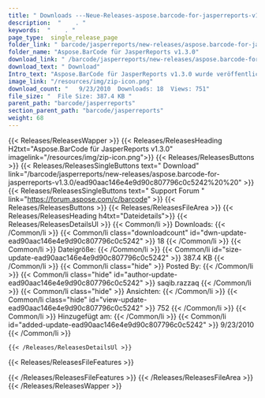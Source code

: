 ```yaml
---
title: " Downloads ---Neue-Releases-aspose.barcode-for-jasperreports-v1.3.0 . "
description:  "    . " 
keywords:  "    . " 
page_type:  single_release_page
folder_link: " barcode/jasperreports/new-releases/aspose.barcode-for-jasperreports-v1.3.0/"
folder_name: "Aspose.BarCode für JasperReports v1.3.0"
download_link: " /barcode/jasperreports/new-releases/aspose.barcode-for-jasperreports-v1.3.0/ead90aac146e4e9d90c807796c0c5242"
download_text: " Download"
Intro_text: "Aspose.BarCode für JasperReports v1.3.0 wurde veröffentlicht.Neue Funktionen:19295 - I..."
image_link: "/resources/img/zip-icon.png"
download_count: "   9/23/2010  Downloads: 18  Views: 751"
file_size: "  File Size: 387.4 KB "
parent_path: "barcode/jasperreports"
section_parent_path: "barcode/jasperreports"
weight: 68
---
```


{{< Releases/ReleasesWapper >}}
  {{< Releases/ReleasesHeading H2txt="Aspose.BarCode für JasperReports v1.3.0" imagelink="/resources/img/zip-icon.png">}}
  {{< Releases/ReleasesButtons >}}
    {{< Releases/ReleasesSingleButtons text=" Download" link="/barcode/jasperreports/new-releases/aspose.barcode-for-jasperreports-v1.3.0/ead90aac146e4e9d90c807796c0c5242%20%20" >}}
    {{< Releases/ReleasesSingleButtons text=" Support Forum " link="https://forum.aspose.com/c/barcode" >}}
  {{< Releases/ReleasesButtons >}}
  {{< Releases/ReleasesFileArea >}}
    {{< Releases/ReleasesHeading h4txt="Dateidetails">}}
    {{< Releases/ReleasesDetailsUl >}}
            {{< Common/li >}} Downloads: {{< /Common/li >}}
      {{< Common/li class="downloadcount" id="dwn-update-ead90aac146e4e9d90c807796c0c5242" >}} 18 {{< /Common/li >}}
      {{< Common/li >}} Dateigröße: {{< /Common/li >}}
      {{< Common/li id="size-update-ead90aac146e4e9d90c807796c0c5242" >}} 387.4 KB {{< /Common/li >}} 
      {{< Common/li  class="hide" >}} Posted By: {{< /Common/li >}} 
      {{< Common/li class="hide" id="author-update-ead90aac146e4e9d90c807796c0c5242" >}} saqib.razzaq {{< /Common/li >}}
      {{< Common/li class="hide" >}} Ansichten: {{< /Common/li >}}
      {{< Common/li class="hide" id="view-update-ead90aac146e4e9d90c807796c0c5242" >}} 752 {{< /Common/li >}}
      {{< Common/li >}} Hinzugefügt am: {{< /Common/li >}}
      {{< Common/li id="added-update-ead90aac146e4e9d90c807796c0c5242" >}} 9/23/2010 {{< /Common/li >}} 

    {{< /Releases/ReleasesDetailsUl >}}

  {{< Releases/ReleasesFileFeatures >}}
      
  {{< /Releases/ReleasesFileFeatures >}}
 {{< /Releases/ReleasesFileArea >}}
{{< /Releases/ReleasesWapper >}}



